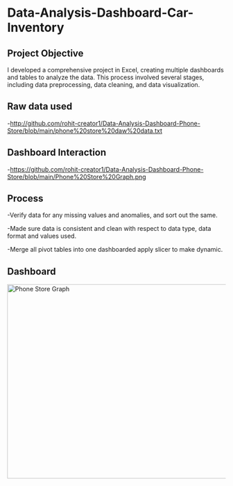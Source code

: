 # Data-Analysis-Dashboard-Car-Inventory
## Project Objective
I developed a comprehensive project in Excel, creating multiple dashboards and tables to analyze the data. This process involved several stages, including data preprocessing, data cleaning, and data visualization.

## Raw data used

-http://github.com/rohit-creator1/Data-Analysis-Dashboard-Phone-Store/blob/main/phone%20store%20daw%20data.txt

## Dashboard Interaction

-https://github.com/rohit-creator1/Data-Analysis-Dashboard-Phone-Store/blob/main/Phone%20Store%20Graph.png

## Process

-Verify data for any missing values and anomalies, and sort out the same.

-Made sure data is consistent and clean with respect to data type, data format and values used.

-Merge all pivot tables into one dashboarded apply slicer to make dynamic.

## Dashboard

<img width="672" height="447" alt="Phone Store Graph" src="https://github.com/user-attachments/assets/a5910187-c6e3-415b-af89-a345517e4092" />

